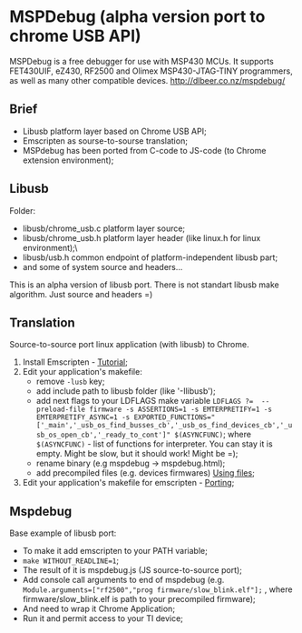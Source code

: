 MSPDebug (alpha version port to chrome USB API)
========

MSPDebug is a free debugger for use with MSP430 MCUs. It supports
FET430UIF, eZ430, RF2500 and Olimex MSP430-JTAG-TINY programmers, as
well as many other compatible devices. 
http://dlbeer.co.nz/mspdebug/


Brief
--------
 - Libusb platform layer based on Chrome USB API;
 - Emscripten as sourse-to-sourse translation;
 - MSPdebug has been ported from C-code to JS-code (to Chrome extension environment);
 

Libusb 
--------
Folder: 
 - libusb/chrome_usb.c platform layer source;
 - libusb/chrome_usb.h platform layer header (like linux.h for linux environment);\
 - libusb/usb.h	common endpoint of platform-independent libusb part;
 - and some of system source and headers...

This is an alpha version of libusb port. There is not standart libusb make algorithm. Just source and headers =)


Translation 
--------
Source-to-source port linux application (with libusb) to Chrome.

1. Install Emscripten - [Tutorial](http://kripken.github.io/emscripten-site/docs/getting_started/index.html);
2. Edit your application's makefile:
	- remove `-lusb` key;
	- add include path to libusb folder (like '-Ilibusb');
	- add next flags to your LDFLAGS make variable
		`LDFLAGS ?=  --preload-file firmware -s ASSERTIONS=1 -s EMTERPRETIFY=1 -s EMTERPRETIFY_ASYNC=1 -s EXPORTED_FUNCTIONS="['_main','_usb_os_find_busses_cb','_usb_os_find_devices_cb','_usb_os_open_cb','_ready_to_cont']" $(ASYNCFUNC)`;
		where `$(ASYNCFUNC)` - list of functions for interpreter. You can stay it is empty. Might be slow, but it should work! Might be =);
	- rename binary (e.g mspdebug -> mspdebug.html);
	- add precompiled files (e.g. devices firmwares)  [Using files](http://kripken.github.io/emscripten-site/docs/getting_started/Tutorial.html#using-files);
3. Edit your application's makefile for emscripten - [Porting](http://kripken.github.io/emscripten-site/docs/porting/index.html);




Mspdebug 
--------
Base example of libusb port:
 - To make it add emscripten to your PATH variable;
 - `make WITHOUT_READLINE=1`;
 - The result of it is mspdebug.js (JS source-to-source port);
 - Add console call arguments to end of mspdebug (e.g. `Module.arguments=["rf2500","prog firmware/slow_blink.elf"];` , where firmware/slow_blink.elf is path to your precompiled firmware);
 - And need to wrap it Chrome Application;
 - Run it and permit access to your TI device;




